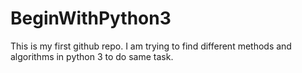 # BeginWithPython3
  This is my first github repo. I am trying to find different methods and algorithms in python 3 to do same task.
